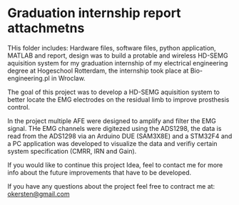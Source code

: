 # Graduation internship report attachmetns
 THis folder includes: Hardware files, software files, python application, MATLAB and report, design was to build a protable and wireless HD-SEMG aquisition system for my graduation internship of my electrical engineering degree at Hogeschool Rotterdam, the internship took place at Bio-engineering.pl in Wroclaw.

 The goal of this project was to develop a HD-SEMG aquisition system to better locate the EMG electrodes on the residual limb to improve prosthesis control.

 In the project multiple AFE were designed to amplify and filter the EMG signal. THe EMG channels were digitezed using the ADS1298, the data is read from the ADS1298 via an Arduino DUE (SAM3X8E) and a STM32F4 and a PC application was developed to visualize the data and verifiy certain system specification (CMRR, IRN and Gain).

 If you would like to continue this project Idea, feel to contact me for more info about the future improvements that have to be developed.

 If you have any questions about the project feel free to contract me at: okersten@gmail.com
